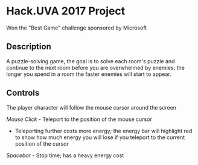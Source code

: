# Hack.UVA 2017 Project

Won the "Best Game" challenge sponsored by Microsoft

## Description

A puzzle-solving game, the goal is to solve each room's puzzle and continue to the next room before you are overwhelmed by enemies; the longer you spend in a room the faster enemies will start to appear.

## Controls

The player character will follow the mouse cursor around the screen

*Mouse Click* - Teleport to the position of the mouse cursor
  - Teleporting further costs more energy; the energy bar will highlight red to show how much energy you will lose if you teleport to the current position of the cursor
	
*Spacebar* - Stop time; has a heavy energy cost
